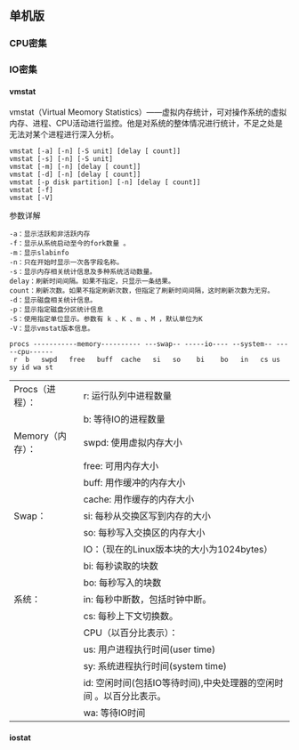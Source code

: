 

## 单机版 ##

### CPU密集 ###

### IO密集 ###

#### vmstat ####

vmstat（Virtual Meomory Statistics）——虚拟内存统计，可对操作系统的虚拟内存、进程、CPU活动进行监控。他是对系统的整体情况进行统计，不足之处是无法对某个进程进行深入分析。

```shell
vmstat [-a] [-n] [-S unit] [delay [ count]]
vmstat [-s] [-n] [-S unit]
vmstat [-m] [-n] [delay [ count]]
vmstat [-d] [-n] [delay [ count]]
vmstat [-p disk partition] [-n] [delay [ count]]
vmstat [-f]
vmstat [-V]
```

参数详解

```
-a：显示活跃和非活跃内存
-f：显示从系统启动至今的fork数量 。
-m：显示slabinfo
-n：只在开始时显示一次各字段名称。
-s：显示内存相关统计信息及多种系统活动数量。
delay：刷新时间间隔。如果不指定，只显示一条结果。
count：刷新次数。如果不指定刷新次数，但指定了刷新时间间隔，这时刷新次数为无穷。
-d：显示磁盘相关统计信息。
-p：显示指定磁盘分区统计信息
-S：使用指定单位显示。参数有 k 、K 、m 、M ，默认单位为K
-V：显示vmstat版本信息。
```



```shell
procs -----------memory---------- ---swap-- -----io---- --system-- -----cpu------
 r  b   swpd   free   buff  cache   si   so    bi    bo   in   cs us sy id wa st
```



|                  |                                                              |
| ---------------- | ------------------------------------------------------------ |
| Procs（进程）：  | r: 运行队列中进程数量                                        |
|                  | b: 等待IO的进程数量                                          |
| Memory（内存）： | swpd: 使用虚拟内存大小                                       |
|                  | free: 可用内存大小                                           |
|                  | buff: 用作缓冲的内存大小                                     |
|                  | cache: 用作缓存的内存大小                                    |
| Swap：           | si: 每秒从交换区写到内存的大小                               |
|                  | so: 每秒写入交换区的内存大小                                 |
|                  | IO：（现在的Linux版本块的大小为1024bytes）                   |
|                  | bi: 每秒读取的块数                                           |
|                  | bo: 每秒写入的块数                                           |
| 系统：           | in: 每秒中断数，包括时钟中断。                               |
|                  | cs: 每秒上下文切换数。                                       |
|                  | CPU（以百分比表示）：                                        |
|                  | us: 用户进程执行时间(user time)                              |
|                  | sy: 系统进程执行时间(system time)                            |
|                  | id: 空闲时间(包括IO等待时间),中央处理器的空闲时间 。以百分比表示。 |
|                  | wa: 等待IO时间                                               |





#### iostat ####









